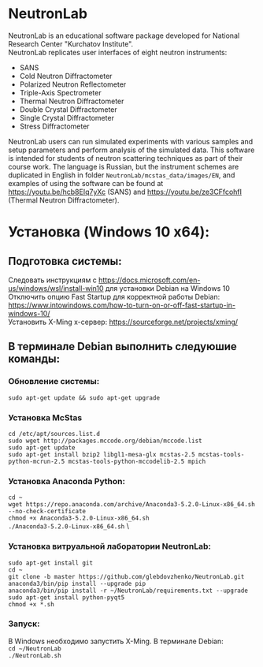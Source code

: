 # NeutronLab 
NeutronLab is an educational software package developed for National Research Center 
"Kurchatov Institute". \
NeutronLab replicates user interfaces of eight neutron instruments:
* SANS
* Cold Neutron Diffractometer
* Polarized Neutron Reflectometer
* Triple-Axis Spectrometer
* Thermal Neutron Diffractometer
* Double Crystal Diffractometer
* Single Crystal Diffractometer
* Stress Diffractometer

NeutronLab users can run simulated experiments with various samples and setup 
parameters and perform analysis of the simulated data. 
This software is intended for students of neutron scattering techniques as part of 
their course work. The language is Russian, but the instrument schemes are duplicated in English in folder 
`NeutronLab/mcstas_data/images/EN`, and examples of using the software can be found at 
https://youtu.be/hcb8EIq7yXc (SANS) and https://youtu.be/ze3CFfcohfI (Thermal Neutron Diffractometer).

# Установка (Windows 10 x64):

## Подготовка системы:
Следовать инструкциям с https://docs.microsoft.com/en-us/windows/wsl/install-win10 для установки Debian на Windows 10 \
Отключить опцию Fast Startup для корректной работы Debian: https://www.intowindows.com/how-to-turn-on-or-off-fast-startup-in-windows-10/ \
Установить X-Ming x-сервер: https://sourceforge.net/projects/xming/

## В терминале Debian выполнить следуюшие команды:

### Обновление системы:
`sudo apt-get update && sudo apt-get upgrade`

### Установка McStas
`cd /etc/apt/sources.list.d` \
`sudo wget http://packages.mccode.org/debian/mccode.list` \
`sudo apt-get update` \
`sudo apt-get install bzip2 libgl1-mesa-glx mcstas-2.5 mcstas-tools-python-mcrun-2.5 mcstas-tools-python-mccodelib-2.5 mpich`

### Установка Anaconda Python:
`cd ~` \
`wget https://repo.anaconda.com/archive/Anaconda3-5.2.0-Linux-x86_64.sh --no-check-certificate` \
`chmod +x Anaconda3-5.2.0-Linux-x86_64.sh` \
`./Anaconda3-5.2.0-Linux-x86_64.sh` \

### Установка витруальной лаборатории NeutronLab:
`sudo apt-get install git` \
`cd ~` \
`git clone -b master https://github.com/glebdovzhenko/NeutronLab.git` \
`anaconda3/bin/pip install --upgrade pip` \
`anaconda3/bin/pip install -r ~/NeutronLab/requirements.txt --upgrade` \
`sudo apt-get install python-pyqt5` \
`chmod +x *.sh`

### Запуск:
В Windows необходимо запустить X-Ming.
В терминале Debian: \
`cd ~/NeutronLab` \
`./NeutronLab.sh`
